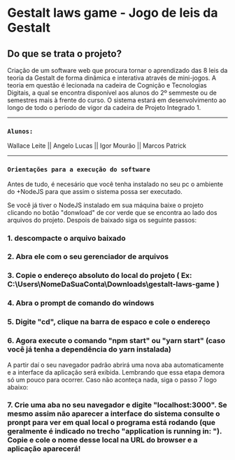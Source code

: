 # Gestalt laws game - Jogo de leis da Gestalt

## Do que se trata o projeto?

Criação de um software web que procura tornar o aprendizado das 8 leis da teoria da Gestalt de forma dinâmica e interativa através de mini-jogos. A teoria em questão é lecionada na cadeira de Cognição e Tecnologias Digitais, a qual se encontra disponível aos alunos do 2º semmeste ou de semestres mais à frente do curso. O sistema estará em desenvolvimento ao longo de todo o período de vigor da cadeira de Projeto Integrado 1.

<Hr />

### `Alunos:`

Wallace Leite  ||  Angelo Lucas  ||  Igor Mourão  ||  Marcos Patrick 

<Hr />

### `Orientações para a execução do software`

Antes de tudo,  é necesário que você tenha instalado no seu pc o ambiente do +NodeJS para que assim o sistema possa ser executado.


Se você já tiver o NodeJS instalado em sua máquina baixe o projeto clicando no botão "donwload" de cor verde que se encontra ao lado dos arquivos do projeto.
Despois de baixado siga os seguinte passos:

### 1. descompacte o arquivo baixado
### 2. Abra ele com o seu gerenciador de arquivos
### 3. Copie o endereço absoluto do local do projeto ( Ex: C:\Users\NomeDaSuaConta\Downloads\gestalt-laws-game )
### 4. Abra o prompt de comando do windows
### 5. Digite "cd", clique na barra de espaco e cole o endereço
### 6. Agora execute o comando "npm start" ou "yarn start" (caso você já tenha a dependência do yarn instalada)

A partir daí o seu navegador padrão abrirá uma nova aba automaticamente e a interface da aplicação será exibida. Lembrando que essa etapa demora só um pouco para ocorrer.
Caso não aconteça nada, siga o passo 7 logo abaixo:

### 7. Crie uma aba no seu navegador e digite "localhost:3000". Se mesmo assim não aparecer a interface do sistema consulte o pronpt para ver em qual local o programa está rodando (que geralmente é indicado no trecho "application is running in: "). Copie e cole o nome desse local na URL do browser e a aplicação aparecerá!
